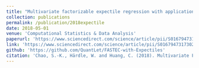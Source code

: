 ```yaml
---
title: "Multivariate factorizable expectile regression with application to fMRI data"
collection: publications
permalink: /publication/2018expectile
date: 2018-05-01
venue: 'Computational Statistics & Data Analysis'
paperurl: 'https://www.sciencedirect.com/science/article/pii/S0167947317302542'
link: 'https://www.sciencedirect.com/science/article/pii/S0167947317302542'
github: 'https://github.com/QuantLet/FASTEC-with-Expectiles'
citation: 'Chao, S.-K., Härdle, W. and Huang, C. (2018). Multivariate Factorizable Expectile Regression with Application to fMRI Data. Computational Statistics and Data Analysis, 121: 1-19.'
---
```

